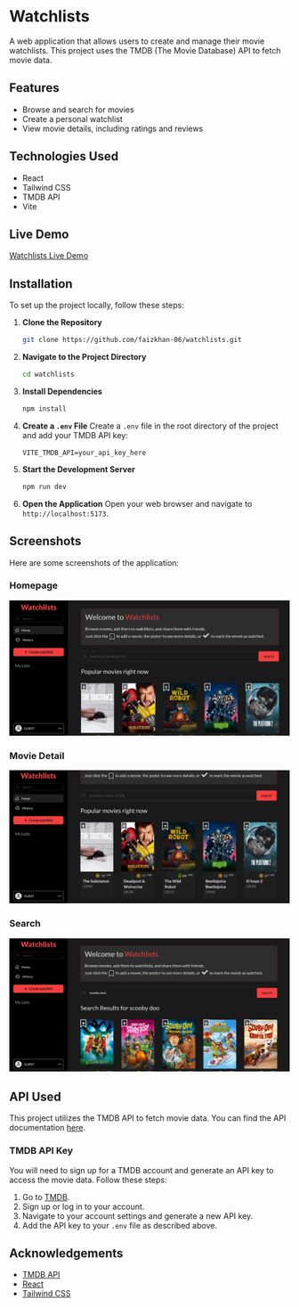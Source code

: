 # Watchlists

A web application that allows users to create and manage their movie watchlists. This project uses the TMDB (The Movie Database) API to fetch movie data.

## Features

- Browse and search for movies
- Create a personal watchlist
- View movie details, including ratings and reviews

## Technologies Used

- React
- Tailwind CSS
- TMDB API
- Vite

## Live Demo

[Watchlists Live Demo](https://watchlist-test.netlify.app/)

## Installation

To set up the project locally, follow these steps:

1. **Clone the Repository**
   ```bash
   git clone https://github.com/faizkhan-06/watchlists.git
   ```
2. **Navigate to the Project Directory**

   ```bash
   cd watchlists
   ```

3. **Install Dependencies**

   ```bash
   npm install
   ```

4. **Create a `.env` File**
   Create a `.env` file in the root directory of the project and add your TMDB API key:

   ```
   VITE_TMDB_API=your_api_key_here
   ```

5. **Start the Development Server**

   ```bash
   npm run dev
   ```

6. **Open the Application**
   Open your web browser and navigate to `http://localhost:5173`.

## Screenshots

Here are some screenshots of the application:

### Homepage

![Homepage](./public/screenshots/homepage.jpg)

### Movie Detail

![Movie Detail](./public/screenshots/moviedetails.jpg)

### Search

![Watchlist](./public/screenshots/search.jpg)

## API Used

This project utilizes the TMDB API to fetch movie data. You can find the API documentation [here](https://developers.themoviedb.org/3).

### TMDB API Key

You will need to sign up for a TMDB account and generate an API key to access the movie data. Follow these steps:

1. Go to [TMDB](https://www.themoviedb.org/).
2. Sign up or log in to your account.
3. Navigate to your account settings and generate a new API key.
4. Add the API key to your `.env` file as described above.

## Acknowledgements

- [TMDB API](https://www.themoviedb.org/)
- [React](https://reactjs.org/)
- [Tailwind CSS](https://tailwindcss.com/)
